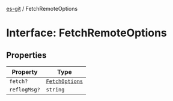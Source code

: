 [es-git](../globals.md) / FetchRemoteOptions

# Interface: FetchRemoteOptions

## Properties

| Property | Type |
| ------ | ------ |
| <a id="fetch"></a> `fetch?` | [`FetchOptions`](FetchOptions.md) |
| <a id="reflogmsg"></a> `reflogMsg?` | `string` |
